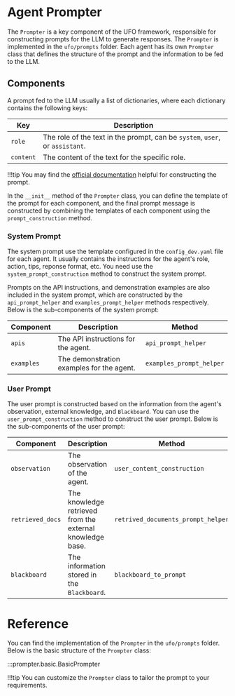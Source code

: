 # Agent Prompter

The `Prompter` is a key component of the UFO framework, responsible for constructing prompts for the LLM to generate responses. The `Prompter` is implemented in the `ufo/prompts` folder. Each agent has its own `Prompter` class that defines the structure of the prompt and the information to be fed to the LLM.

## Components

A prompt fed to the LLM usually a list of dictionaries, where each dictionary contains the following keys:

| Key | Description |
| --- | --- |
| `role` | The role of the text in the prompt, can be `system`, `user`, or `assistant`. |
| `content` | The content of the text for the specific role. |

!!!tip
    You may find the [official documentation](https://help.openai.com/en/articles/7042661-moving-from-completions-to-chat-completions-in-the-openai-api) helpful for constructing the prompt.

In the `__init__` method of the `Prompter` class, you can define the template of the prompt for each component, and the final prompt message is constructed by combining the templates of each component using the `prompt_construction` method.

### System Prompt
The system prompt use the template configured in the `config_dev.yaml` file for each agent. It usually contains the instructions for the agent's role, action, tips, reponse format, etc.
You need use the `system_prompt_construction` method to construct the system prompt.

Prompts on the API instructions, and demonstration examples are also included in the system prompt, which are constructed by the `api_prompt_helper` and `examples_prompt_helper` methods respectively. Below is the sub-components of the system prompt:

| Component | Description | Method |
| --- | --- | --- |
| `apis` | The API instructions for the agent. | `api_prompt_helper` |
| `examples` | The demonstration examples for the agent. | `examples_prompt_helper` |

### User Prompt
The user prompt is constructed based on the information from the agent's observation, external knowledge, and `Blackboard`. You can use the `user_prompt_construction` method to construct the user prompt. Below is the sub-components of the user prompt:

| Component | Description | Method |
| --- | --- | --- |
| `observation` | The observation of the agent. | `user_content_construction` |
| `retrieved_docs` | The knowledge retrieved from the external knowledge base. | `retrived_documents_prompt_helper` |
| `blackboard` | The information stored in the `Blackboard`. | `blackboard_to_prompt` |


# Reference
You can find the implementation of the `Prompter` in the `ufo/prompts` folder. Below is the basic structure of the `Prompter` class:

:::prompter.basic.BasicPrompter


!!!tip
    You can customize the `Prompter` class to tailor the prompt to your requirements.